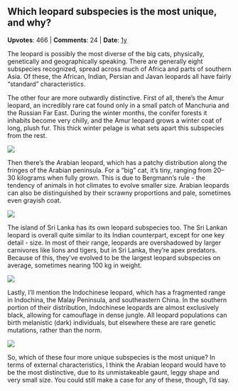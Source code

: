 ## Which leopard subspecies is the most unique, and why?
    
**Upvotes**: 466 | **Comments**: 24 | **Date**: [1y](https://www.quora.com/Which-leopard-subspecies-is-the-most-unique-and-why/answer/Gary-Meaney)

The leopard is possibly the most diverse of the big cats, physically, genetically and geographically speaking. There are generally eight subspecies recognized, spread across much of Africa and parts of southern Asia. Of these, the African, Indian, Persian and Javan leopards all have fairly “standard” characteristics.

The other four are more outwardly distinctive. First of all, there’s the Amur leopard, an incredibly rare cat found only in a small patch of Manchuria and the Russian Far East. During the winter months, the conifer forests it inhabits become very chilly, and the Amur leopard grows a winter coat of long, plush fur. This thick winter pelage is what sets apart this subspecies from the rest.

![](https://qph.fs.quoracdn.net/main-qimg-492e7a62da4d222d2ef86ae80a0058ad-lq)

Then there’s the Arabian leopard, which has a patchy distribution along the fringes of the Arabian peninsula. For a “big” cat, it’s tiny, ranging from 20–30 kilograms when fully grown. This is due to Bergmann’s rule - the tendency of animals in hot climates to evolve smaller size. Arabian leopards can also be distinguished by their scrawny proportions and pale, sometimes even grayish coat.

![](https://qph.fs.quoracdn.net/main-qimg-8c2a757115745ae77d025ab2eedd3b46-lq)

The island of Sri Lanka has its own leopard subspecies too. The Sri Lankan leopard is overall quite similar to its Indian counterpart, except for one key detail - size. In most of their range, leopards are overshadowed by larger carnivores like lions and tigers, but in Sri Lanka, they’re apex predators. Because of this, they’ve evolved to be the largest leopard subspecies on average, sometimes nearing 100 kg in weight.

![](https://qph.fs.quoracdn.net/main-qimg-44cd96a13a3d5c5da7614dd034caf2d1-lq)

Lastly, I’ll mention the Indochinese leopard, which has a fragmented range in Indochina, the Malay Peninsula, and southeastern China. In the southern portion of their distribution, Indochinese leopards are almost exclusively black, allowing for camouflage in dense jungle. All leopard populations can birth melanistic (dark) individuals, but elsewhere these are rare genetic mutations, rather than the norm.

![](https://qph.fs.quoracdn.net/main-qimg-935fe73c94c1737d818e9809a52472b1-lq)

So, which of these four more unique subspecies is the most unique? In terms of external characteristics, I think the Arabian leopard would have to be the most distinctive, due to its unmistakeable gaunt, leggy shape and very small size. You could still make a case for any of these, though, I’d say.

